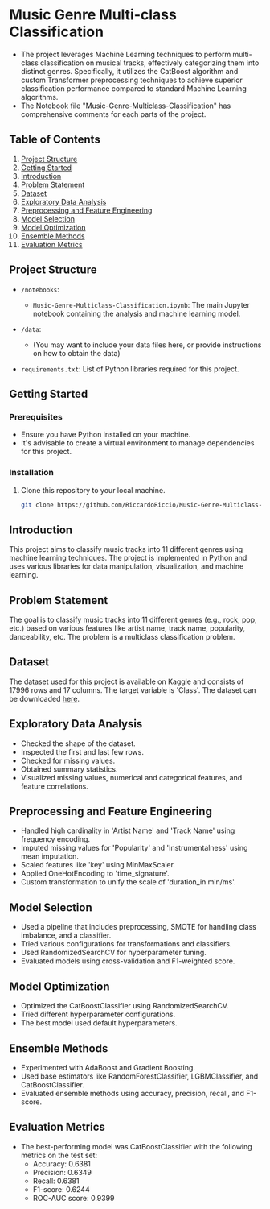 # Music Genre Multi-class Classification

-   The project leverages Machine Learning techniques to perform multi-class classification on musical tracks, effectively categorizing them into distinct genres. Specifically, it utilizes the CatBoost algorithm and custom Transformer preprocessing techniques to achieve superior classification performance compared to standard Machine Learning algorithms.
-   The Notebook file "Music-Genre-Multiclass-Classification" has comprehensive comments for each parts of the project.

## Table of Contents
1. [Project Structure](#project-structure)
2. [Getting Started](#getting-started)
3. [Introduction](#introduction)
4. [Problem Statement](#problem-statement)
5. [Dataset](#dataset)
6. [Exploratory Data Analysis](#exploratory-data-analysis)
7. [Preprocessing and Feature Engineering](#preprocessing-and-feature-engineering)
8. [Model Selection](#model-selection)
9. [Model Optimization](#model-optimization)
10. [Ensemble Methods](#ensemble-methods)
11. [Evaluation Metrics](#evaluation-metrics)


## Project Structure

- `/notebooks`:
  - `Music-Genre-Multiclass-Classification.ipynb`: The main Jupyter notebook containing the analysis and machine learning model.
  
- `/data`:
  - (You may want to include your data files here, or provide instructions on how to obtain the data)
  
- `requirements.txt`: List of Python libraries required for this project.

## Getting Started

### Prerequisites

- Ensure you have Python installed on your machine.
- It's advisable to create a virtual environment to manage dependencies for this project.

### Installation

1. Clone this repository to your local machine.
   ```bash
   git clone https://github.com/RiccardoRiccio/Music-Genre-Multiclass-Classification.git


## Introduction

This project aims to classify music tracks into 11 different genres using machine learning techniques. The project is implemented in Python and uses various libraries for data manipulation, visualization, and machine learning.

## Problem Statement

The goal is to classify music tracks into 11 different genres (e.g., rock, pop, etc.) based on various features like artist name, track name, popularity, danceability, etc. The problem is a multiclass classification problem.

## Dataset

The dataset used for this project is available on Kaggle and consists of 17996 rows and 17 columns. The target variable is 'Class'. The dataset can be downloaded [here](https://www.kaggle.com/datasets/purumalgi/music-genre-classification).

## Exploratory Data Analysis

- Checked the shape of the dataset.
- Inspected the first and last few rows.
- Checked for missing values.
- Obtained summary statistics.
- Visualized missing values, numerical and categorical features, and feature correlations.

## Preprocessing and Feature Engineering

- Handled high cardinality in 'Artist Name' and 'Track Name' using frequency encoding.
- Imputed missing values for 'Popularity' and 'Instrumentalness' using mean imputation.
- Scaled features like 'key' using MinMaxScaler.
- Applied OneHotEncoding to 'time_signature'.
- Custom transformation to unify the scale of 'duration_in min/ms'.

## Model Selection

- Used a pipeline that includes preprocessing, SMOTE for handling class imbalance, and a classifier.
- Tried various configurations for transformations and classifiers.
- Used RandomizedSearchCV for hyperparameter tuning.
- Evaluated models using cross-validation and F1-weighted score.

## Model Optimization

- Optimized the CatBoostClassifier using RandomizedSearchCV.
- Tried different hyperparameter configurations.
- The best model used default hyperparameters.

## Ensemble Methods

- Experimented with AdaBoost and Gradient Boosting.
- Used base estimators like RandomForestClassifier, LGBMClassifier, and CatBoostClassifier.
- Evaluated ensemble methods using accuracy, precision, recall, and F1-score.

## Evaluation Metrics

- The best-performing model was CatBoostClassifier with the following metrics on the test set:
  - Accuracy: 0.6381
  - Precision: 0.6349
  - Recall: 0.6381
  - F1-score: 0.6244
  - ROC-AUC score: 0.9399
